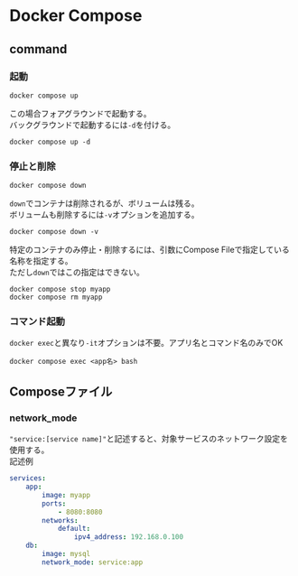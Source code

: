 # Docker Compose

## command

### 起動

```console
docker compose up
```

この場合フォアグラウンドで起動する。  
バックグラウンドで起動するには`-d`を付ける。

```console
docker compose up -d
```

### 停止と削除

```console
docker compose down
```

`down`でコンテナは削除されるが、ボリュームは残る。  
ボリュームも削除するには`-v`オプションを追加する。

```console
docker compose down -v
```

特定のコンテナのみ停止・削除するには、引数にCompose Fileで指定している名称を指定する。  
ただし`down`ではこの指定はできない。

```console
docker compose stop myapp
docker compose rm myapp
```

### コマンド起動

`docker exec`と異なり`-it`オプションは不要。アプリ名とコマンド名のみでOK

```console
docker compose exec <app名> bash
```

## Composeファイル

### network_mode

`"service:[service name]"`と記述すると、対象サービスのネットワーク設定を使用する。  
記述例

```yaml
services:
    app:
        image: myapp
        ports:
            - 8080:8080
        networks:
            default:
                ipv4_address: 192.168.0.100
    db:
        image: mysql
        network_mode: service:app
```
